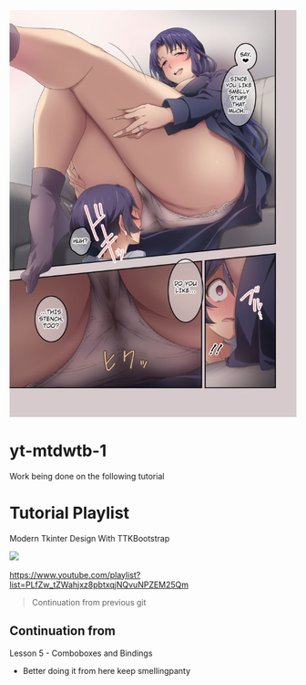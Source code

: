 
![](./9.jpeg)


# yt-mtdwtb-1

Work being done on the following tutorial 

# Tutorial Playlist 

Modern Tkinter Design With TTKBootstrap

[![](https://i.ytimg.com/vi/WpKmbawwNfA/hqdefault.jpg?sqp=-oaymwEXCNACELwBSFryq4qpAwkIARUAAIhCGAE=&rs=AOn4CLD3U-0-tWRkRf_T1Eu91aPuSevicw)](https://www.youtube.com/playlist?list=PLfZw_tZWahjxz8pbtxqjNQvuNPZEM25Qm)

https://www.youtube.com/playlist?list=PLfZw_tZWahjxz8pbtxqjNQvuNPZEM25Qm

> Continuation from previous git 

## Continuation from 

Lesson 5 - Comboboxes and Bindings 

- Better doing it from here keep smellingpanty 

